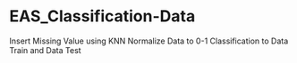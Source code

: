 # EAS_Classification-Data
Insert Missing Value using KNN
Normalize Data to 0-1
Classification to Data Train and Data Test
